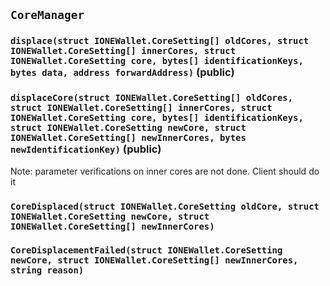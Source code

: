 ## `CoreManager`






### `displace(struct IONEWallet.CoreSetting[] oldCores, struct IONEWallet.CoreSetting[] innerCores, struct IONEWallet.CoreSetting core, bytes[] identificationKeys, bytes data, address forwardAddress)` (public)





### `displaceCore(struct IONEWallet.CoreSetting[] oldCores, struct IONEWallet.CoreSetting[] innerCores, struct IONEWallet.CoreSetting core, bytes[] identificationKeys, struct IONEWallet.CoreSetting newCore, struct IONEWallet.CoreSetting[] newInnerCores, bytes newIdentificationKey)` (public)

Note: parameter verifications on inner cores are not done. Client should do it




### `CoreDisplaced(struct IONEWallet.CoreSetting oldCore, struct IONEWallet.CoreSetting newCore, struct IONEWallet.CoreSetting[] newInnerCores)`





### `CoreDisplacementFailed(struct IONEWallet.CoreSetting newCore, struct IONEWallet.CoreSetting[] newInnerCores, string reason)`








